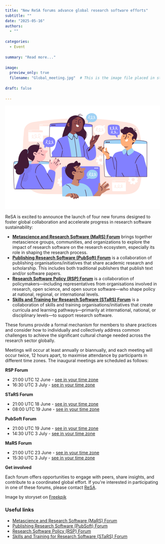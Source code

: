 ```yaml
---
title: "New ReSA forums advance global research software efforts"
subtitle: ""
date: "2025-05-16"
authors:
  - ""

categories: 
  - Event

summary: "Read more..."

image:
  preview_only: true
  filename: "Global_meeting.jpg"  # This is the image file placed in static/media/

draft: false  

---
```


![](Global_meeting.jpg)

ReSA is excited to announce the launch of four new forums designed to foster global collaboration and accelerate progress in research software sustainability: 
- [**Metascience and Research Software (MaRS) Forum**](https://www.researchsoft.org/mars-forum/) brings together metascience groups, communities, and organizations to explore the impact of research software on the research ecosystem, especially its role in shaping the research process.
- [**Publishing Research Software (PubSoft) Forum**](https://www.researchsoft.org/pubsoft-forum/) is a collaboration of publishing organisations/initiatives that share academic research and scholarship. This includes both traditional publishers that publish text and/or software papers.
- [**Research Software Policy (RSP) Forum**](https://www.researchsoft.org/rsp-forum/) is a collaboration of policymakers—including representatives from organisations involved in research, open science, and open source software—who shape policy at national, regional, or international levels.
- [**Skills and Training for Research Software (STaRS) Forum**](https://www.researchsoft.org/stars-forum/) is a collaboration of skills and training organisations/initiatives that create curricula and learning pathways—primarily at international, national, or disciplinary levels—to support research software.

These forums provide a formal mechanism for members to share practices and consider how to individually and collectively address common challenges to achieve the significant cultural change needed across the research sector globally. 

Meetings will occur at least annually or biannually, and each meeting will occur twice, 12 hours apart, to maximise attendance by participants in different time zones. The inaugural meetings are scheduled as follows:

**RSP Forum**
- 21:00 UTC 12 June - [see in your time zone](https://www.timeanddate.com/worldclock/fixedtime.html?msg=Research+Software+Policy+Forum&iso=20250612T21&p1=1440&ah=1)
- 16:30 UTC 3 July - [see in your time zone](https://www.timeanddate.com/worldclock/fixedtime.html?msg=Research+Software+Policy+Forum&iso=20250703T1630&p1=1440&ah=1) 

**STaRS Forum**
- 21:00 UTC 18 June - [see in your time zone](https://www.timeanddate.com/worldclock/fixedtime.html?msg=Skills+and+Training+for+Research+Software+Forum&iso=20250618T21&p1=1440&ah=1) 
- 08:00 UTC 19 June - [see in your time zone](https://www.timeanddate.com/worldclock/fixedtime.html?msg=Skills+and+Training+for+Research+Software+Forum&iso=20250619T08&p1=1440&ah=1)

**PubSoft Forum**
- 21:00 UTC 19 June - [see in your time zone](https://www.timeanddate.com/worldclock/fixedtime.html?msg=Publishing+Research+Software+Forum&iso=20250619T21&p1=1440&ah=1)
- 14:30 UTC 3 July - [see in your time zone](https://www.timeanddate.com/worldclock/fixedtime.html?msg=Publishing+Research+Software+Forum&iso=20250703T1430&p1=1440&ah=1) 

**MaRS Forum**
- 21:00 UTC 23 June - [see in your time zone](https://www.timeanddate.com/worldclock/fixedtime.html?msg=Metascience+and+Research+Software+Forum+&iso=20250623T21&p1=1440&ah=1)
- 15:30 UTC 3 July - [see in your time zone](https://www.timeanddate.com/worldclock/fixedtime.html?msg=Metascience+and+Research+Software+Forum+&iso=20250703T1530&p1=1440&ah=1) 

**Get involved**

Each forum offers opportunities to engage with peers, share insights, and contribute to a coordinated global effort. If you're interested in participating in one of these forums, please contact [ReSA](mailto:info@researchsoft.org). 


Image by storyset on [Freekpik](https://www.freepik.com/free-vector/group-discussion-concept-illustration_236238190.htm#fromView=search&page=1&position=11&uuid=e6fe85e2-6539-49f2-b79e-5a9d288a9849&query=online+global+meeting)

### Useful links
  * [Metascience and Research Software (MaRS) Forum](https://www.researchsoft.org/mars-forum/)
  * [Publishing Research Software (PubSoft) Forum](https://www.researchsoft.org/pubsoft-forum/)
  * [Research Software Policy (RSP) Forum](https://www.researchsoft.org/rsp-forum/)
  * [Skills and Training for Research Software (STaRS) Forum](https://www.researchsoft.org/stars-forum/)
